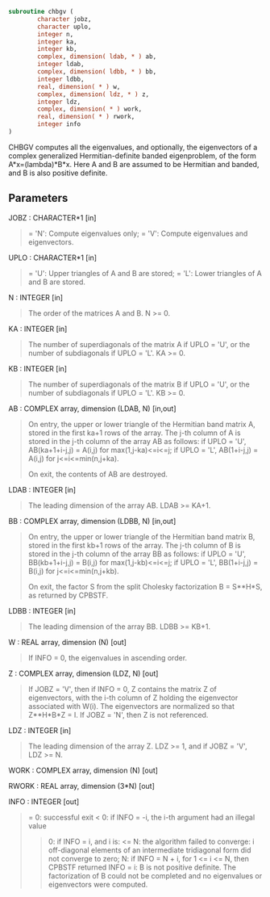 ```fortran
subroutine chbgv (
        character jobz,
        character uplo,
        integer n,
        integer ka,
        integer kb,
        complex, dimension( ldab, * ) ab,
        integer ldab,
        complex, dimension( ldbb, * ) bb,
        integer ldbb,
        real, dimension( * ) w,
        complex, dimension( ldz, * ) z,
        integer ldz,
        complex, dimension( * ) work,
        real, dimension( * ) rwork,
        integer info
)
```

CHBGV computes all the eigenvalues, and optionally, the eigenvectors
of a complex generalized Hermitian-definite banded eigenproblem, of
the form A\*x=(lambda)\*B\*x. Here A and B are assumed to be Hermitian
and banded, and B is also positive definite.

## Parameters
JOBZ : CHARACTER\*1 [in]
> = 'N':  Compute eigenvalues only;
> = 'V':  Compute eigenvalues and eigenvectors.

UPLO : CHARACTER\*1 [in]
> = 'U':  Upper triangles of A and B are stored;
> = 'L':  Lower triangles of A and B are stored.

N : INTEGER [in]
> The order of the matrices A and B.  N >= 0.

KA : INTEGER [in]
> The number of superdiagonals of the matrix A if UPLO = 'U',
> or the number of subdiagonals if UPLO = 'L'. KA >= 0.

KB : INTEGER [in]
> The number of superdiagonals of the matrix B if UPLO = 'U',
> or the number of subdiagonals if UPLO = 'L'. KB >= 0.

AB : COMPLEX array, dimension (LDAB, N) [in,out]
> On entry, the upper or lower triangle of the Hermitian band
> matrix A, stored in the first ka+1 rows of the array.  The
> j-th column of A is stored in the j-th column of the array AB
> as follows:
> if UPLO = 'U', AB(ka+1+i-j,j) = A(i,j) for max(1,j-ka)<=i<=j;
> if UPLO = 'L', AB(1+i-j,j)    = A(i,j) for j<=i<=min(n,j+ka).
> 
> On exit, the contents of AB are destroyed.

LDAB : INTEGER [in]
> The leading dimension of the array AB.  LDAB >= KA+1.

BB : COMPLEX array, dimension (LDBB, N) [in,out]
> On entry, the upper or lower triangle of the Hermitian band
> matrix B, stored in the first kb+1 rows of the array.  The
> j-th column of B is stored in the j-th column of the array BB
> as follows:
> if UPLO = 'U', BB(kb+1+i-j,j) = B(i,j) for max(1,j-kb)<=i<=j;
> if UPLO = 'L', BB(1+i-j,j)    = B(i,j) for j<=i<=min(n,j+kb).
> 
> On exit, the factor S from the split Cholesky factorization
> B = S\*\*H\*S, as returned by CPBSTF.

LDBB : INTEGER [in]
> The leading dimension of the array BB.  LDBB >= KB+1.

W : REAL array, dimension (N) [out]
> If INFO = 0, the eigenvalues in ascending order.

Z : COMPLEX array, dimension (LDZ, N) [out]
> If JOBZ = 'V', then if INFO = 0, Z contains the matrix Z of
> eigenvectors, with the i-th column of Z holding the
> eigenvector associated with W(i). The eigenvectors are
> normalized so that Z\*\*H\*B\*Z = I.
> If JOBZ = 'N', then Z is not referenced.

LDZ : INTEGER [in]
> The leading dimension of the array Z.  LDZ >= 1, and if
> JOBZ = 'V', LDZ >= N.

WORK : COMPLEX array, dimension (N) [out]

RWORK : REAL array, dimension (3\*N) [out]

INFO : INTEGER [out]
> = 0:  successful exit
> < 0:  if INFO = -i, the i-th argument had an illegal value
> > 0:  if INFO = i, and i is:
> <= N:  the algorithm failed to converge:
> i off-diagonal elements of an intermediate
> tridiagonal form did not converge to zero;
> > N:   if INFO = N + i, for 1 <= i <= N, then CPBSTF
> returned INFO = i: B is not positive definite.
> The factorization of B could not be completed and
> no eigenvalues or eigenvectors were computed.
